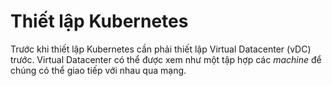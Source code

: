 # Thiết lập Kubernetes

Trước khi thiết lập Kubernetes cần phải thiết lập Virtual Datacenter (vDC) trước. Virtual Datacenter có thể được xem như một tập hợp các *machine* để chúng có thể giao tiếp với nhau qua mạng. 
